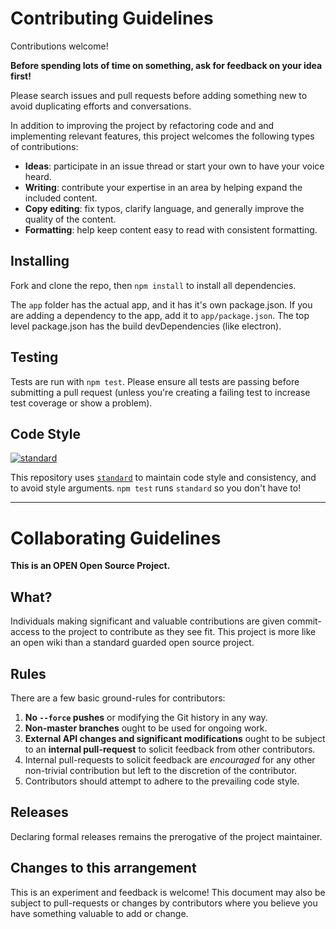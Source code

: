 # Contributing Guidelines

Contributions welcome!

**Before spending lots of time on something, ask for feedback on your idea first!**

Please search issues and pull requests before adding something new to avoid duplicating efforts and conversations.

In addition to improving the project by refactoring code and and implementing relevant features, this project welcomes the following types of contributions:

- **Ideas**: participate in an issue thread or start your own to have your voice heard.
- **Writing**: contribute your expertise in an area by helping expand the included content.
- **Copy editing**: fix typos, clarify language, and generally improve the quality of the content.
- **Formatting**: help keep content easy to read with consistent formatting.

## Installing

Fork and clone the repo, then `npm install` to install all dependencies.

The `app` folder has the actual app, and it has it's own package.json. If you are adding a dependency to the app, add it to `app/package.json`. The top level package.json has the build devDependencies (like electron).

## Testing

Tests are run with `npm test`. Please ensure all tests are passing before submitting a pull request (unless you're creating a failing test to increase test coverage or show a problem).

## Code Style

[![standard][standard-image]][standard-url]

This repository uses [`standard`][standard-url] to maintain code style and consistency, and to avoid style arguments. `npm test` runs `standard` so you don't have to!

[standard-image]: https://cdn.rawgit.com/feross/standard/master/badge.svg
[standard-url]: https://github.com/feross/standard

---

# Collaborating Guidelines

**This is an OPEN Open Source Project.**

## What?

Individuals making significant and valuable contributions are given commit-access to the project to contribute as they see fit. This project is more like an open wiki than a standard guarded open source project.

## Rules

There are a few basic ground-rules for contributors:

1. **No `--force` pushes** or modifying the Git history in any way.
1. **Non-master branches** ought to be used for ongoing work.
1. **External API changes and significant modifications** ought to be subject to an **internal pull-request** to solicit feedback from other contributors.
1. Internal pull-requests to solicit feedback are *encouraged* for any other non-trivial contribution but left to the discretion of the contributor.
1. Contributors should attempt to adhere to the prevailing code style.

## Releases

Declaring formal releases remains the prerogative of the project maintainer.

## Changes to this arrangement

This is an experiment and feedback is welcome! This document may also be subject to pull-requests or changes by contributors where you believe you have something valuable to add or change.
